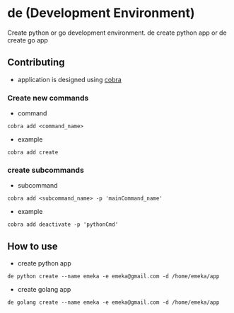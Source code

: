 # de (Development Environment)
Create python or go development environment.
de create python app or de create go app

## Contributing
* application is designed using [cobra](https://www.linode.com/docs/guides/using-cobra/)

### Create new commands
* command
```
cobra add <command_name>
```
* example
```
cobra add create
```

### create subcommands
* subcommand
```
cobra add <subcommand_name> -p 'mainCommand_name'
```
* example
```
cobra add deactivate -p 'pythonCmd'
```

## How to use
* create python app
```
de python create --name emeka -e emeka@gmail.com -d /home/emeka/app
```
* create golang app
```
de golang create --name emeka -e emeka@gmail.com -d /home/emeka/app
```
